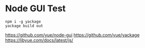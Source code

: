 # Node GUI Test

```
npm i -g yackage
yackage build out
```

https://github.com/yue/node-gui
https://github.com/yue/yackage
https://libyue.com/docs/latest/js/
